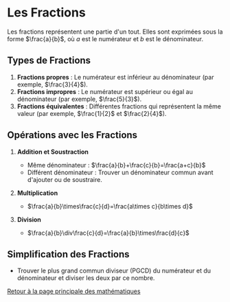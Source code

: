# Les Fractions

Les fractions représentent une partie d'un tout. Elles sont exprimées sous la forme $\frac{a}{b}$, où $a$  est le numérateur et $b$  est le dénominateur.

## Types de Fractions

1. **Fractions propres** : Le numérateur est inférieur au dénominateur (par exemple, $\frac{3}{4}$).
2. **Fractions impropres** : Le numérateur est supérieur ou égal au dénominateur (par exemple, $\frac{5}{3}$).
3. **Fractions équivalentes** : Différentes fractions qui représentent la même valeur (par exemple, $\frac{1}{2}$  et $\frac{2}{4}$).

## Opérations avec les Fractions

1. **Addition et Soustraction**
   - Même dénominateur : $\frac{a}{b}+\frac{c}{b}=\frac{a+c}{b}$ 
   - Différent dénominateur : Trouver un dénominateur commun avant d'ajouter ou de soustraire.

2. **Multiplication**
   - $\frac{a}{b}\times\frac{c}{d}=\frac{a\times c}{b\times d}$ 

3. **Division**
   - $\frac{a}{b}\div\frac{c}{d}=\frac{a}{b}\times\frac{d}{c}$ 

## Simplification des Fractions

- Trouver le plus grand commun diviseur (PGCD) du numérateur et du dénominateur et diviser les deux par ce nombre.

[Retour à la page principale des mathématiques](maths.md)
